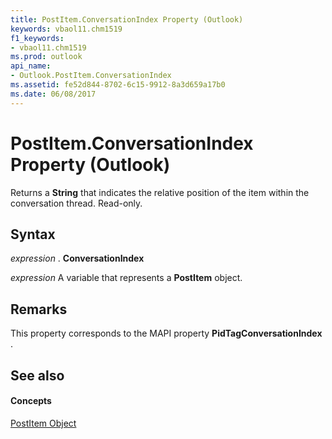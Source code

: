 ```yaml
---
title: PostItem.ConversationIndex Property (Outlook)
keywords: vbaol11.chm1519
f1_keywords:
- vbaol11.chm1519
ms.prod: outlook
api_name:
- Outlook.PostItem.ConversationIndex
ms.assetid: fe52d844-8702-6c15-9912-8a3d659a17b0
ms.date: 06/08/2017
---
```



# PostItem.ConversationIndex Property (Outlook)

Returns a  **String** that indicates the relative position of the item within the conversation thread. Read-only.


## Syntax

 _expression_ . **ConversationIndex**

 _expression_ A variable that represents a **PostItem** object.


## Remarks

This property corresponds to the MAPI property  **PidTagConversationIndex** .


## See also


#### Concepts


[PostItem Object](postitem-object-outlook.md)

